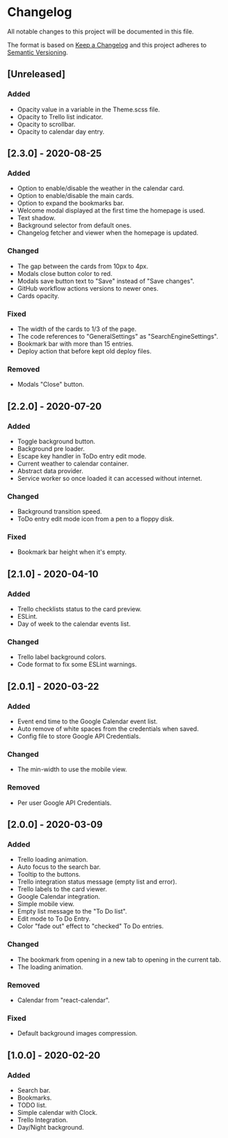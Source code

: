 # Changelog

All notable changes to this project will be documented in this file.

The format is based on [Keep a Changelog](https://keepachangelog.com/en/1.0.0/)
and this project adheres to [Semantic Versioning](https://semver.org/spec/v2.0.0.html).

## [Unreleased]

### Added
- Opacity value in a variable in the Theme.scss file.
- Opacity to Trello list indicator.
- Opacity to scrollbar.
- Opacity to calendar day entry.

## [2.3.0] - 2020-08-25

### Added
- Option to enable/disable the weather in the calendar card.
- Option to enable/disable the main cards.
- Option to expand the bookmarks bar.
- Welcome modal displayed at the first time the homepage is used.
- Text shadow.
- Background selector from default ones.
- Changelog fetcher and viewer when the homepage is updated.

### Changed
- The gap between the cards from 10px to 4px.
- Modals close button color to red.
- Modals save button text to "Save" instead of "Save changes".
- GitHub workflow actions versions to newer ones.
- Cards opacity.

### Fixed
- The width of the cards to 1/3 of the page.
- The code references to "GeneralSettings" as "SearchEngineSettings".
- Bookmark bar with more than 15 entries.
- Deploy action that before kept old deploy files.

### Removed
- Modals "Close" button.

## [2.2.0] - 2020-07-20

### Added
- Toggle background button.
- Background pre loader.
- Escape key handler in ToDo entry edit mode.
- Current weather to calendar container.
- Abstract data provider.
- Service worker so once loaded it can accessed without internet.

### Changed
- Background transition speed.
- ToDo entry edit mode icon from a pen to a floppy disk.

### Fixed
- Bookmark bar height when it's empty.

## [2.1.0] - 2020-04-10

### Added

- Trello checklists status to the card preview.
- ESLint.
- Day of week to the calendar events list.

### Changed

- Trello label background colors.
- Code format to fix some ESLint warnings.

## [2.0.1] - 2020-03-22

### Added

- Event end time to the Google Calendar event list.
- Auto remove of white spaces from the credentials when saved.
- Config file to store Google API Credentials.

### Changed

- The min-width to use the mobile view.

### Removed

- Per user Google API Credentials.

## [2.0.0] - 2020-03-09

### Added

- Trello loading animation.
- Auto focus to the search bar.
- Tooltip to the buttons.
- Trello integration status message (empty list and error).
- Trello labels to the card viewer.
- Google Calendar integration.
- Simple mobile view.
- Empty list message to the "To Do list".
- Edit mode to To Do Entry.
- Color "fade out" effect to "checked" To Do entries.

### Changed

- The bookmark from opening in a new tab to opening in the current tab.
- The loading animation.

### Removed

- Calendar from "react-calendar".

### Fixed

- Default background images compression.

## [1.0.0] - 2020-02-20

### Added

- Search bar.
- Bookmarks.
- TODO list.
- Simple calendar with Clock.
- Trello Integration.
- Day/Night background.
